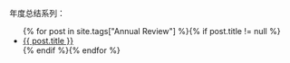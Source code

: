 年度总结系列：

<ul>
    {% for post in site.tags["Annual Review"] %}{% if post.title != null %}
    <li class="entry-title"><a href="{{ site.url }}{{ post.url }}" title="{{ post.title }}">{{ post.title }}</a></li>
    {% endif %}{% endfor %}
</ul>
